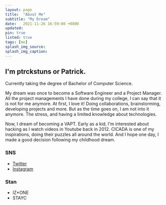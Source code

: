 ```yaml
---
layout: page
title:  "About Me"
subtitle: "My Dream"
date:   2021-11-26 16:59:00 +0800
updated: 
pin: true
listed: true
tags: [me]
splash_img_source: 
splash_img_caption: 
---
```


## I'm <b>ptrckstuns</b> or Patrick.
Currently taking the degree of Bachelor of Computer Science.

My dream was once to become a Software Engineer and a Project Manager. 
All the project managements I have done during my college, I can say that it is not for me anymore.
At first, I love it! Doing collaborations, brainstorming, developing projects and more.
But as the time goes on, I am not into it anymore. The stress, and having a limited knowledge about technologies.

Now, I dream of becoming a VAPT.
Early as a kid, I'm interested about hacking as I watch videos in Youtube back in 2012.
CICADA is one of my inspirations, doing their puzzles all around the world.
And I hope one day, I made a good decision following my childhood dream.

### SNS
- <a href="https://twitter.com/_ptrckstuns_1>">Twitter</a>
- <a href="https://instagram.com/_patrick.castro_1>">Instagram</a>

### Stan
- IZ*ONE
- STAYC